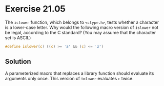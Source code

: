 # Exercise 21.05

The `islower` function, which belongs to `<ctype.h>`, tests whether a character
is a lower-case letter. Why would the following macro version of `islower` not
be legal, according to the C standard? (You may assume that the character set is
ASCII.)

```c
#define islower(c) ((c) >= 'a' && (c) <= 'z')
```

## Solution

A parameterized macro that replaces a library function should evaluate its
arguments only once. This version of `tolower` evaluates `c` twice.
